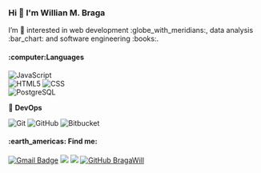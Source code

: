 ### Hi 👋 I'm Willian M. Braga
<p>I’m 👀 interested in web development :globe_with_meridians:, data analysis :bar_chart: and software engineering :books:.</p>

<h4>:computer:Languages</h4>

  ![JavaScript](https://img.shields.io/badge/-JavaScript-333333?style=flat&logo=javascript)
  <br>
  ![HTML5](https://img.shields.io/badge/-HTML5-333333?style=flat&logo=HTML5)
  ![CSS](https://img.shields.io/badge/-CSS-333333?style=flat&logo=CSS3&logoColor=1572B6)
  <br>
  ![PostgreSQL](https://img.shields.io/badge/-PostgreSQL-333333?style=flat&logo=postgresql&logoColor=white)
  
  
:construction: **DevOps**

  ![Git](https://img.shields.io/badge/-Git-333333?style=flat&logo=git)
  ![GitHub](https://img.shields.io/badge/-GitHub-333333?style=flat&logo=github)
  ![Bitbucket](https://img.shields.io/badge/-Bitbucket-333333?style=flat&logo=bitbucket)


<h4>:earth_americas: Find me:</h4>

[![Gmail Badge](https://img.shields.io/badge/-marotzk@gmail.com-333333?style=flat&logo=Gmail&logoColor=red&link=mailto:marotzk@gmail.com)](mailto:marotzk@gmail.com)
[<img src="https://img.shields.io/badge/twitter-%231DA1F2.svg?&style=flat&logo=twitter&logoColor=white" />](https://twitter.com/braga_willtzk) 
[<img src="https://img.shields.io/badge/linkedin-%230077B5.svg?&style=flat&logo=linkedin&logoColor=white" />](https://www.linkedin.com/in/marotzk/)
[![GitHub BragaWill]( https://img.shields.io/github/followers/marotzk?label=follow&style=social)](https://github.com/bragawill)

